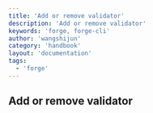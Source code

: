 ```yaml
---
title: 'Add or remove validator'
description: 'Add or remove validator'
keywords: 'forge, forge-cli'
author: 'wangshijun'
category: 'handbook'
layout: 'documentation'
tags:
  - 'forge'
---
```


## Add or remove validator
